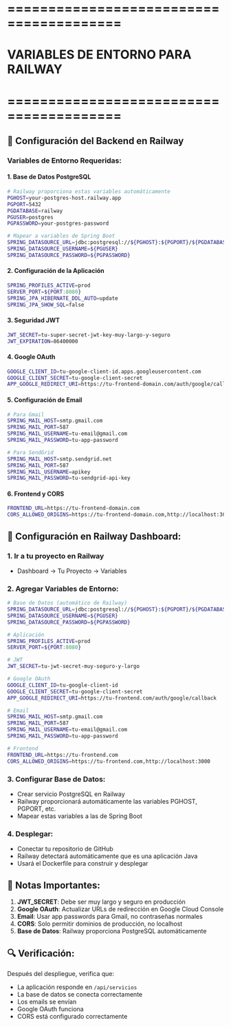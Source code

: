 # ========================================
# VARIABLES DE ENTORNO PARA RAILWAY
# ========================================

## 🚀 **Configuración del Backend en Railway**

### **Variables de Entorno Requeridas:**

#### **1. Base de Datos PostgreSQL**
```bash
# Railway proporciona estas variables automáticamente
PGHOST=your-postgres-host.railway.app
PGPORT=5432
PGDATABASE=railway
PGUSER=postgres
PGPASSWORD=your-postgres-password

# Mapear a variables de Spring Boot
SPRING_DATASOURCE_URL=jdbc:postgresql://${PGHOST}:${PGPORT}/${PGDATABASE}
SPRING_DATASOURCE_USERNAME=${PGUSER}
SPRING_DATASOURCE_PASSWORD=${PGPASSWORD}
```

#### **2. Configuración de la Aplicación**
```bash
SPRING_PROFILES_ACTIVE=prod
SERVER_PORT=${PORT:8080}
SPRING_JPA_HIBERNATE_DDL_AUTO=update
SPRING_JPA_SHOW_SQL=false
```

#### **3. Seguridad JWT**
```bash
JWT_SECRET=tu-super-secret-jwt-key-muy-largo-y-seguro
JWT_EXPIRATION=86400000
```

#### **4. Google OAuth**
```bash
GOOGLE_CLIENT_ID=tu-google-client-id.apps.googleusercontent.com
GOOGLE_CLIENT_SECRET=tu-google-client-secret
APP_GOOGLE_REDIRECT_URI=https://tu-frontend-domain.com/auth/google/callback
```

#### **5. Configuración de Email**
```bash
# Para Gmail
SPRING_MAIL_HOST=smtp.gmail.com
SPRING_MAIL_PORT=587
SPRING_MAIL_USERNAME=tu-email@gmail.com
SPRING_MAIL_PASSWORD=tu-app-password

# Para SendGrid
SPRING_MAIL_HOST=smtp.sendgrid.net
SPRING_MAIL_PORT=587
SPRING_MAIL_USERNAME=apikey
SPRING_MAIL_PASSWORD=tu-sendgrid-api-key
```

#### **6. Frontend y CORS**
```bash
FRONTEND_URL=https://tu-frontend-domain.com
CORS_ALLOWED_ORIGINS=https://tu-frontend-domain.com,http://localhost:3000
```

## 🔧 **Configuración en Railway Dashboard:**

### **1. Ir a tu proyecto en Railway**
- Dashboard → Tu Proyecto → Variables

### **2. Agregar Variables de Entorno:**
```bash
# Base de Datos (automático de Railway)
SPRING_DATASOURCE_URL=jdbc:postgresql://${PGHOST}:${PGPORT}/${PGDATABASE}
SPRING_DATASOURCE_USERNAME=${PGUSER}
SPRING_DATASOURCE_PASSWORD=${PGPASSWORD}

# Aplicación
SPRING_PROFILES_ACTIVE=prod
SERVER_PORT=${PORT:8080}

# JWT
JWT_SECRET=tu-jwt-secret-muy-seguro-y-largo

# Google OAuth
GOOGLE_CLIENT_ID=tu-google-client-id
GOOGLE_CLIENT_SECRET=tu-google-client-secret
APP_GOOGLE_REDIRECT_URI=https://tu-frontend.com/auth/google/callback

# Email
SPRING_MAIL_HOST=smtp.gmail.com
SPRING_MAIL_PORT=587
SPRING_MAIL_USERNAME=tu-email@gmail.com
SPRING_MAIL_PASSWORD=tu-app-password

# Frontend
FRONTEND_URL=https://tu-frontend.com
CORS_ALLOWED_ORIGINS=https://tu-frontend.com,http://localhost:3000
```

### **3. Configurar Base de Datos:**
- Crear servicio PostgreSQL en Railway
- Railway proporcionará automáticamente las variables PGHOST, PGPORT, etc.
- Mapear estas variables a las de Spring Boot

### **4. Desplegar:**
- Conectar tu repositorio de GitHub
- Railway detectará automáticamente que es una aplicación Java
- Usará el Dockerfile para construir y desplegar

## 📝 **Notas Importantes:**

1. **JWT_SECRET**: Debe ser muy largo y seguro en producción
2. **Google OAuth**: Actualizar URLs de redirección en Google Cloud Console
3. **Email**: Usar app passwords para Gmail, no contraseñas normales
4. **CORS**: Solo permitir dominios de producción, no localhost
5. **Base de Datos**: Railway proporciona PostgreSQL automáticamente

## 🔍 **Verificación:**

Después del despliegue, verifica que:
- La aplicación responde en `/api/servicios`
- La base de datos se conecta correctamente
- Los emails se envían
- Google OAuth funciona
- CORS está configurado correctamente
